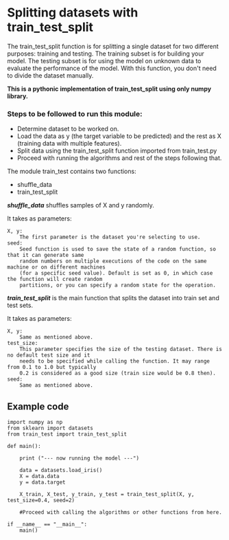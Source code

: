 # Splitting datasets with train_test_split

The train_test_split function is for splitting a single dataset for two different purposes: training and testing. The training subset is for building your model. The testing subset is for using the model on unknown data to evaluate the performance of the model. With this function, you don't need to divide the dataset manually.

**This is a pythonic implementation of train_test_split using only numpy library.**

### Steps to be followed to run this module:

- Determine dataset to be worked on.
- Load the data as y (the target variable to be predicted) and the rest as X (training data with multiple features).
- Split data using the train_test_split function imported from train_test.py
- Proceed with running the algorithms and rest of the steps following that.



The module train_test contains two functions:
- shuffle_data
- train_test_split

***shuffle_data*** shuffles samples of X and y randomly.

It takes as parameters:
```
X, y:   
    The first parameter is the dataset you're selecting to use.
seed:   
    Seed function is used to save the state of a random function, so that it can generate same 
    random numbers on multiple executions of the code on the same machine or on different machines 
    (for a specific seed value). Default is set as 0, in which case the function will create random 
    partitions, or you can specify a random state for the operation.
```

***train_test_split*** is the main function that splits the dataset into train set and test sets.

It takes as parameters:
```
X, y:   
    Same as mentioned above. 
test_size:
    This parameter specifies the size of the testing dataset. There is no default test size and it 
    needs to be specified while calling the function. It may range from 0.1 to 1.0 but typically
    0.2 is considered as a good size (train size would be 0.8 then).
seed:
    Same as mentioned above.
```


## Example code
```
import numpy as np
from sklearn import datasets
from train_test import train_test_split

def main():
    
    print ("--- now running the model ---")

    data = datasets.load_iris()
    X = data.data
    y = data.target

    X_train, X_test, y_train, y_test = train_test_split(X, y, test_size=0.4, seed=2)  

    #Proceed with calling the algorithms or other functions from here.

if __name__ == "__main__":
    main()
```
